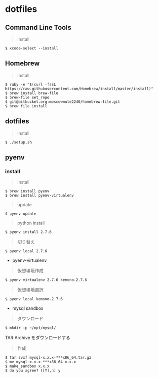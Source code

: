 dotfiles
========

## Command Line Tools

> install

    $ xcode-select --install

## Homebrew

> install

    $ ruby -e "$(curl -fsSL https://raw.githubusercontent.com/Homebrew/install/master/install)"
    $ brew install brew-file
    $ brew-file set_repo
    $ git@bitbucket.org:moscowmule2240/homebrew-file.git
    $ brew file install

## dotfiles

> install

    $ ./setup.sh

## pyenv
### install

> install

    $ brew install pyenv
    $ brew install pyenv-virtualenv

> update

    $ pyenv update

> python install

    $ pyenv install 2.7.6

> 切り替え

    $ pyenv local 2.7.6

* pyenv-virtualenv

> 仮想環境作成

    $ pyenv virtualenv 2.7.6 kemono-2.7.6

> 仮想環境選択

    $ pyenv local kemono-2.7.6

* mysql sandbox

> ダウンロード

    $ mkdir -p ~/opt/mysql/
TAR Archive をダウンロードする

> 作成

    $ tar zvxf mysql-x.x.x-***x86_64.tar.gz
    $ mv mysql-x.x.x-***x86_64 x.x.x
    $ make_sandbox x.x.x
    $ do you agree? ([Y],n) y


